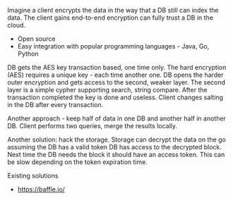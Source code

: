 Imagine a client encrypts the data in the way that a DB still can index the data. The client gains end-to-end encryption can fully trust a DB in the cloud.

* Open source
* Easy integration with popular programming languages - Java, Go, Python


DB gets the AES key transaction based, one time only. The hard encryption (AES) requires a unique key - each time another one.
DB opens the harder outer encryption and gets access to the second, weaker layer. The second layer is a simple cypher supporting search, string compare.
After the transaction completed the key is done and useless. Client changes salting in the DB after every transaction.

Another approach - keep half of data in one DB and another half in another DB. Client performs two queries, merge the results locally.

Another solution: hack the storage. Storage can decrypt the data on the go assuming the DB has a valid token
DB has access to the decrypted block. Next time the DB needs the block it should have an access token. 
This can be slow depending on the token expiration time.

Existing solutions
* https://baffle.io/
